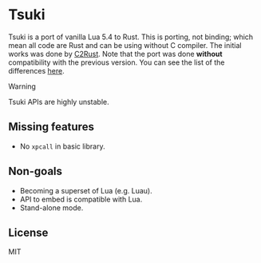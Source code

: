 # Tsuki

Tsuki is a port of vanilla Lua 5.4 to Rust. This is porting, not binding; which mean all code are Rust and can be using without C compiler. The initial works was done by [C2Rust](https://github.com/immunant/c2rust). Note that the port was done **without** compatibility with the previous version. You can see the list of the differences [here](https://www.lua.org/manual/5.4/manual.html#8).

> [!WARNING]
> Tsuki APIs are highly unstable.

## Missing features

- No `xpcall` in basic library.

## Non-goals

- Becoming a superset of Lua (e.g. Luau).
- API to embed is compatible with Lua.
- Stand-alone mode.

## License

MIT
